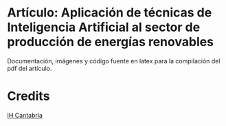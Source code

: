 # Artículo: Aplicación de técnicas de Inteligencia Artificial al sector de producción de energías renovables

Documentación, imágenes y código fuente en latex para la compilación del pdf del artículo.

# Credits

  [IH Cantabria](https://github.com/IHCantabria)